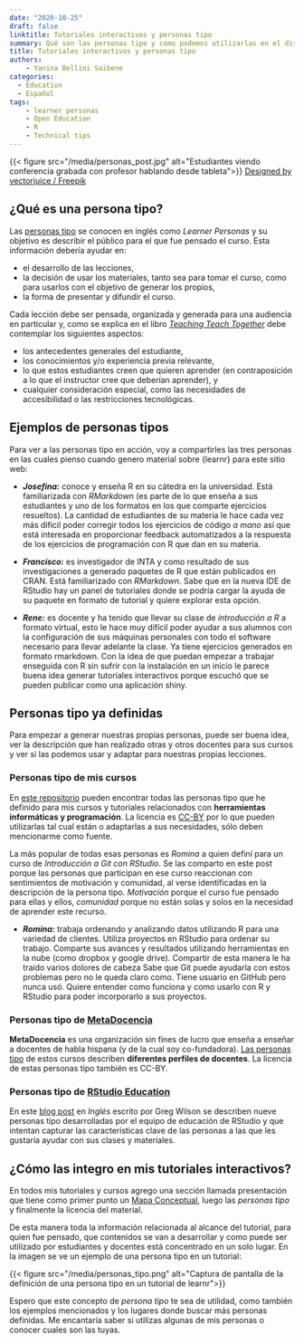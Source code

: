 ```yaml
---
date: "2020-10-25"
draft: false
linktitle: Tutoriales interactivos y personas tipo
summary: Qué son las personas tipo y como podemos utilizarlas en el diseño de nuestros tutoriales. 
title: Tutoriales interactivos y personas tipo
authors: 
    - Yanina Bellini Saibene
categories:
  - Education
  - Español
tags: 
    - learner personas
    - Open Education
    - R
    - Technical tips
---
```


{{< figure src="/media/personas_post.jpg" alt="Estudiantes viendo conferencia grabada con profesor hablando desde tableta">}}
<a href="http://www.freepik.com">Designed by vectorjuice / Freepik</a>

## ¿Qué es una persona tipo?

Las [personas tipo](https://teachtogether.tech/es/index.html#s:process-personas) se conocen en inglés como _Learner Personas_ y su objetivo es describir el público para el que fue pensado el curso. Esta información debería ayudar en:

* el desarrollo de las lecciones,
* la decisión de usar los materiales, tanto sea para tomar el curso, como para usarlos con el objetivo de generar los propios,
* la forma de presentar y difundir el curso.

Cada lección debe ser pensada, organizada y generada para una audiencia en particular y, como se explica en el libro [_Teaching Teach Together_](https://teachtogether.tech/es/) debe contemplar los siguientes aspectos:

* los antecedentes generales del estudiante,
* los conocimientos y/o experiencia previa relevante,
* lo que estos estudiantes creen que quieren aprender (en contraposición a lo que el instructor cree que deberían aprender), y
* cualquier consideración especial, como las necesidades de accesibilidad o las restricciones tecnológicas.

## Ejemplos de personas tipos

Para ver a las personas tipo en acción, voy a compartirles las tres personas en las cuales pienso cuando genero material sobre {learnr} para este sitio web:

* **_Josefina:_** conoce y enseña R en su cátedra en la universidad.  Está familiarizada con _RMarkdown_ (es parte de lo que enseña a sus estudiantes y uno de los formatos en los que comparte ejercicios resueltos).  La cantidad de estudiantes de su materia le hace cada vez más difícil poder corregir todos los ejercicios de código _a mano_ así que está interesada en proporcionar feedback automatizados a la respuesta de los ejercicios de programación con R que dan en su materia.

* **_Francisco:_** es investigador de INTA y como resultado de sus investigaciones a generado paquetes de R que están publicados en CRAN. Está familiarizado con _RMarkdown_. Sabe que en la nueva IDE de RStudio hay un panel de tutoriales donde se podría cargar la ayuda de su paquete en formato de tutorial y quiere explorar esta opción. 

* **_Rene:_** es docente y ha tenido que llevar su clase de _introducción a R_ a formato virtual, esto le hace muy difícil poder ayudar a sus alumnos con la configuración de sus máquinas personales con todo el software necesario para llevar adelante la clase. Ya tiene ejercicios generados en formato rmarkdown. Con la idea de que puedan empezar a trabajar enseguida con R sin sufrir con la instalación en un inicio le parece buena idea generar tutoriales interactivos porque escuchó que se pueden publicar como una aplicación shiny.


## Personas tipo ya definidas

Para empezar a generar nuestras propias personas, puede ser buena idea, ver la descripción que han realizado otras y otros docentes para sus cursos y ver si las podemos usar y adaptar para nuestras propias lecciones.

### Personas tipo de mis cursos

En [este repositorio](https://github.com/yabellini/learner_personas) pueden encontrar todas las personas tipo que he definido para mis cursos y tutoriales relacionados con **herramientas informáticas y programación**.  La licencia es [CC-BY](https://creativecommons.org/licenses/by/4.0/legalcode.es) por lo que pueden utilizarlas tal cual están o adaptarlas a sus necesidades, sólo deben mencionarme como fuente. 

La más popular de todas esas personas es _Romina_ a quien definí para un curso de _Introducción a Git con RStudio_. Se las comparto en este post porque las personas que participan en ese curso reaccionan con sentimientos de motivación y comunidad, al verse identificadas en la descripción de la persona tipo. _Motivación_ porque el curso fue pensado para ellas y ellos, _comunidad_ porque no están solas y solos en la necesidad de aprender este recurso.

* **_Romina:_** trabaja ordenando y analizando datos utilizando R para una variedad de clientes. Utiliza proyectos en RStudio para ordenar su trabajo. Comparte sus avances y resultados utilizando herramientas en la nube (como dropbox y google drive). Compartir de esta manera le ha traído varios dolores de cabeza Sabe que Git puede ayudarla con estos problemas pero no le queda claro como. Tiene usuario en GitHub pero nunca usó. Quiere entender como funciona y como usarlo con R y RStudio para poder incorporarlo a sus proyectos.


### Personas tipo de [MetaDocencia](https://www.metadocencia.org)

**MetaDocencia** es una organización sin fines de lucro que enseña a enseñar a docentes de habla hispana (y de la cual soy co-fundadora).  [Las personas tipo](https://www.metadocencia.org/post/personas-tipo/) de estos cursos describen **diferentes perfiles de docentes**.  La licencia de estas personas tipo también es CC-BY.

### Personas tipo de [RStudio Education](https://education.rstudio.com)

En este [blog post](https://education.rstudio.com/blog/2020/10/learner-personas/) en _Inglés_ escrito por Greg Wilson se describen nueve personas tipo desarrolladas por el equipo de educación de RStudio y que intentan capturar las características clave de las personas a las que les gustaría ayudar con sus clases y materiales.


## ¿Cómo las integro en mis tutoriales interactivos?

En todos mis tutoriales y cursos agrego una sección llamada presentación que tiene como primer punto un [Mapa Conceptual](/post/concept_maps/), luego las _personas tipo_ y finalmente la licencia del material.

De esta manera toda la información relacionada al alcance del tutorial, para quien fue pensado, que contenidos se van a desarrollar y como puede ser utilizado por estudiantes y docentes está concentrado en un solo lugar.  En la imagen se ve un ejemplo de una persona tipo en un tutorial:

{{< figure src="/media/personas_tipo.png" alt="Captura de pantalla de la definición de una persona tipo en un tutorial de learnr">}}

Espero que este concepto de _persona tipo_ te sea de utilidad, como también los ejemplos mencionados y los lugares donde buscar más personas definidas. Me encantaría saber si utilizas algunas de mis personas o conocer cuales son las tuyas.

